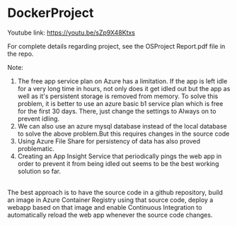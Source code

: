 # DockerProject

Youtube link:
https://youtu.be/sZp9X48Ktxs

For complete details regarding project, see the OSProject Report.pdf file in the repo.

Note: 
1. The free app service plan on Azure has a limitation.
If the app is left idle for a very long time in hours, not only does it get idled out but the app as well as it's persistent storage is removed from memory.
To solve this problem, it is better to use an azure basic b1 service plan which is free for the first 30 days. There, just change the settings to Always on to prevent idling.
2. We can also use an azure mysql database instead of the local database to solve the above problem.But this requires changes in the source code
3. Using Azure File Share for persistency of data has also proved problematic.
4. Creating an App Insight Service that periodically pings the web app in order to prevent it from being idled out seems to be the best working solution so far.
<br>
The best approach is to have the source code in a github repository, build an image in Azure Container Registry using that source code, deploy a webapp based on that image and enable Continuous Integration to automatically reload the web app whenever the source code changes.
